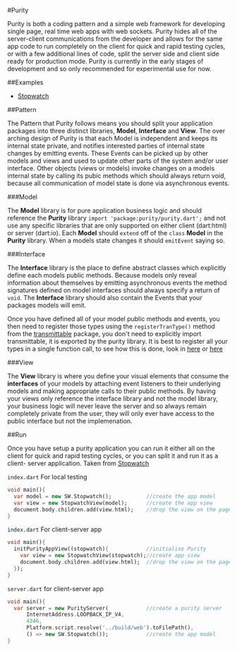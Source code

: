 #Purity

Purity is both a coding pattern and a simple web framework for developing single
page, real time web apps with web sockets. Purity hides all of the server-client
communications from the developer and allows for the same app code to run
completely on the client for quick and rapid testing cycles, or with a few
additional lines of code, split the server side and client side ready for
production mode. Purity is currently in the early stages of development and so
only recommended for experimental use for now.

##Examples

* [Stopwatch](http://github.com/0xor1/purity_stopwatch_example)

##Pattern

The Pattern that Purity follows means you should split your application packages
into three distinct libraries, **Model**, **Interface** and **View**. The over
arching design of Purity is that each Model is independent and keeps its internal
state private, and notifies interested parties of internal state changes by emitting
events. These Events can be picked up by other models and views and used to update
other parts of the system and/or user interface. Other objects (views or models)
invoke changes on a models internal state by calling its pubic methods which
should always return void, because all communication of model state is done via 
asynchronous events.

###Model

The **Model** library is for pure application business logic and should
reference the **Purity** library `import 'package:purity/purity.dart';` and not
use any specific libraries that are only supported on either client (dart:html)
or server (dart:io). Each **Model** should `extend` off of the `class` **Model**
in the **Purity** library. When a models state changes it should `emitEvent` saying
so.

###Interface

The **Interface** library is the place to define abstract classes which explicitly define
each models public methods. Because models only reveal information about themselves
by emitting asynchronous events the method signatures defined on model interfaces
should always specify a return of `void`. The **Interface** library should also
contain the Events that your packages models will emit.

Once you have defined all of your model public methods and events, you then need
to register those types using the `registerTranType()` method from the
[transmittable](pub.dartlang.org/packages/transmittable) package, you don't need to
explicitly import transmittable, it is exported by the purity library.
It is best to register all your types in a single function call, to see how this is done,
look in [here](https://github.com/0xor1/transmittable/blob/dev/lib/src/registration.dart)
or [here](https://github.com/0xor1/purity_stopwatch_example/blob/dev/lib/interface/i_stopwatch.dart)

###View

The **View** library is where you define your visual elements that consume the
**interfaces** of your models by attaching event listeners to their underlying
models and making appropriate calls to their public methods. By having your views
only reference the interface library and not the model library, your business logic
will never leave the server and so always remain completely private from the user,
they will only ever have access to the public interface but not the implemenation.


##Run

Once you have setup a purity application you can run it either all on the client
for quick and rapid testing cycles, or you can split it and run it as a client-
server application. Taken from [Stopwatch](http://github.com/0xor1/purity_stopwatch_example)

`index.dart` For local testing
```dart
void main(){
  var model = new SW.Stopwatch();			//create the app model
  var view = new StopwatchView(model);		//create the app view
  document.body.children.add(view.html);	//drop the view on the page
}
```

`index.dart` For client-server app
```dart
void main(){
  initPurityAppView((stopwatch){			//initialise Purity
    var view = new StopwatchView(stopwatch);//create app view
    document.body.children.add(view.html);	//drop the view on the page
  });
}
```

`server.dart` for client-server app
```dart
void main(){
  var server = new PurityServer(			//create a purity server
      InternetAddress.LOOPBACK_IP_V4,
      4346,
      Platform.script.resolve('../build/web').toFilePath(),
      () => new SW.Stopwatch());			//create the app model
}
```
```